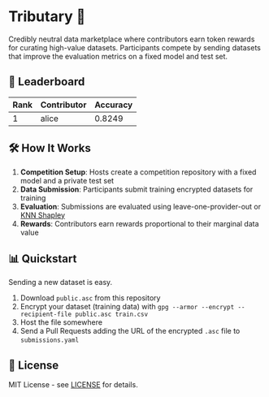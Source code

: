 # Tributary 🌊

Credibly neutral data marketplace where contributors earn token rewards for curating high-value datasets. Participants compete by sending datasets that improve the evaluation metrics on a fixed model and test set.

## 🥇 Leaderboard

| Rank | Contributor | Accuracy |
| ---- | ----------- | -------- |
| 1    | alice         | 0.8249   |

## 🛠️ How It Works

1. **Competition Setup**: Hosts create a competition repository with a fixed model and a private test set
2. **Data Submission**: Participants submit training encrypted datasets for training
3. **Evaluation**: Submissions are evaluated using leave-one-provider-out or [KNN Shapley](https://pydvl.org/stable/examples/shapley_knn_flowers/)
4. **Rewards**: Contributors earn rewards proportional to their marginal data value

## 📊 Quickstart

Sending a new dataset is easy.

1. Download `public.asc` from this repository
2. Encrypt your dataset (training data) with `gpg --armor --encrypt --recipient-file public.asc train.csv`
3. Host the file somewhere
4. Send a Pull Requests adding the URL of the encrypted `.asc` file to `submissions.yaml`

## 📜 License

MIT License - see [LICENSE](LICENSE) for details.
